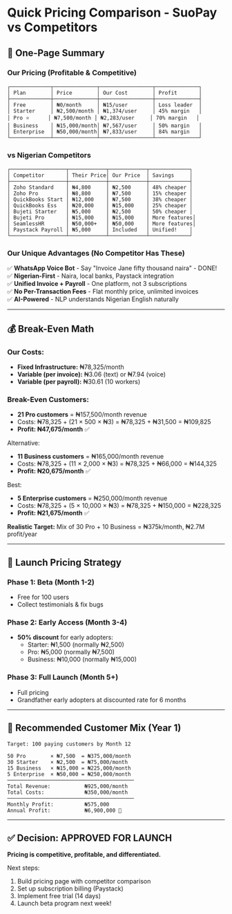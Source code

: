 # Quick Pricing Comparison - SuoPay vs Competitors

## 🎯 One-Page Summary

### Our Pricing (Profitable & Competitive)

```
┌─────────────┬──────────────┬─────────────────┬──────────────┐
│ Plan        │ Price        │ Our Cost        │ Profit       │
├─────────────┼──────────────┼─────────────────┼──────────────┤
│ Free        │ ₦0/month     │ ₦15/user        │ Loss leader  │
│ Starter     │ ₦2,500/month │ ₦1,374/user     │ 45% margin   │
│ Pro ⭐      │ ₦7,500/month │ ₦2,283/user     │ 70% margin   │
│ Business    │ ₦15,000/month│ ₦7,567/user     │ 50% margin   │
│ Enterprise  │ ₦50,000/month│ ₦7,833/user     │ 84% margin   │
└─────────────┴──────────────┴─────────────────┴──────────────┘
```

### vs Nigerian Competitors

```
┌──────────────────┬────────────┬────────────┬─────────────┐
│ Competitor       │ Their Price│ Our Price  │ Savings     │
├──────────────────┼────────────┼────────────┼─────────────┤
│ Zoho Standard    │ ₦4,800     │ ₦2,500     │ 48% cheaper │
│ Zoho Pro         │ ₦8,800     │ ₦7,500     │ 15% cheaper │
│ QuickBooks Start │ ₦12,000    │ ₦7,500     │ 38% cheaper │
│ QuickBooks Ess   │ ₦20,000    │ ₦15,000    │ 25% cheaper │
│ Bujeti Starter   │ ₦5,000     │ ₦2,500     │ 50% cheaper │
│ Bujeti Pro       │ ₦15,000    │ ₦15,000    │ More features│
│ SeamlessHR       │ ₦50,000+   │ ₦50,000    │ More features│
│ Paystack Payroll │ ₦5,000     │ Included   │ Unified!    │
└──────────────────┴────────────┴────────────┴─────────────┘
```

### Our Unique Advantages (No Competitor Has These)

✅ **WhatsApp Voice Bot** - Say "Invoice Jane fifty thousand naira" - DONE!  
✅ **Nigerian-First** - Naira, local banks, Paystack integration  
✅ **Unified Invoice + Payroll** - One platform, not 3 subscriptions  
✅ **No Per-Transaction Fees** - Flat monthly price, unlimited invoices  
✅ **AI-Powered** - NLP understands Nigerian English naturally  

---

## 💰 Break-Even Math

### Our Costs:
- **Fixed Infrastructure:** ₦78,325/month
- **Variable (per invoice):** ₦3.06 (text) or ₦7.94 (voice)
- **Variable (per payroll):** ₦30.61 (10 workers)

### Break-Even Customers:
- **21 Pro customers** = ₦157,500/month revenue
- Costs: ₦78,325 + (21 × 500 × ₦3) = ₦78,325 + ₦31,500 = ₦109,825
- **Profit: ₦47,675/month** ✅

Alternative:
- **11 Business customers** = ₦165,000/month revenue
- Costs: ₦78,325 + (11 × 2,000 × ₦3) = ₦78,325 + ₦66,000 = ₦144,325
- **Profit: ₦20,675/month** ✅

Best:
- **5 Enterprise customers** = ₦250,000/month revenue
- Costs: ₦78,325 + (5 × 10,000 × ₦3) = ₦78,325 + ₦150,000 = ₦228,325
- **Profit: ₦21,675/month** ✅

**Realistic Target:** Mix of 30 Pro + 10 Business = ₦375k/month, ₦2.7M profit/year

---

## 🚀 Launch Pricing Strategy

### Phase 1: Beta (Month 1-2)
- Free for 100 users
- Collect testimonials & fix bugs

### Phase 2: Early Access (Month 3-4)
- **50% discount** for early adopters:
  - Starter: ₦1,500 (normally ₦2,500)
  - Pro: ₦5,000 (normally ₦7,500)
  - Business: ₦10,000 (normally ₦15,000)

### Phase 3: Full Launch (Month 5+)
- Full pricing
- Grandfather early adopters at discounted rate for 6 months

---

## 🎯 Recommended Customer Mix (Year 1)

```
Target: 100 paying customers by Month 12

50 Pro        × ₦7,500  = ₦375,000/month
30 Starter    × ₦2,500  = ₦75,000/month
15 Business   × ₦15,000 = ₦225,000/month
5 Enterprise  × ₦50,000 = ₦250,000/month
─────────────────────────────────────────
Total Revenue:           ₦925,000/month
Total Costs:             ₦350,000/month
─────────────────────────────────────────
Monthly Profit:          ₦575,000
Annual Profit:           ₦6,900,000 🚀
```

---

## ✅ Decision: APPROVED FOR LAUNCH

**Pricing is competitive, profitable, and differentiated.**

Next steps:
1. Build pricing page with competitor comparison
2. Set up subscription billing (Paystack)
3. Implement free trial (14 days)
4. Launch beta program next week!

